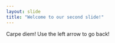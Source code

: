 ```yaml
---
layout: slide
title: "Welcome to our second slide!"
---
```

Carpe diem!
Use the left arrow to go back!
